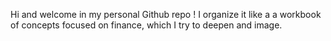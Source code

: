 Hi and welcome in my personal Github repo !
I organize it like a a workbook of concepts focused on finance, which I try to deepen and image.
